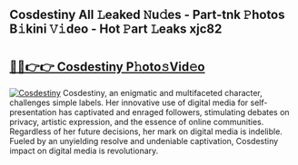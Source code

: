 ## Cosdestiny All 𝙻eaked 𝙽u𝚍es - Part-tnk 𝙿hotos B𝚒kini 𝚅𝚒deo - Hot 𝙿art 𝙻eaks xjc82

# <h2><a href="http://ld1x07v.urlbe.top/?page=Cosdestiny">🔗🔗👉👉 Cosdestiny P𝚑oto𝚜Vid𝚎o</a></h2>

[![Cosdestiny](https://i.imgur.com/eBuTRDB.gif)](http://ld1x07v.urlbe.top/?page=Cosdestiny)
Cosdestiny, an enigmatic and multifaceted character, challenges simple labels. Her innovative use of digital media for self-presentation has captivated and enraged followers, stimulating debates on privacy, artistic expression, and the essence of online communities. Regardless of her future decisions, her mark on digital media is indelible. Fueled by an unyielding resolve and undeniable captivation, Cosdestiny impact on digital media is revolutionary.
